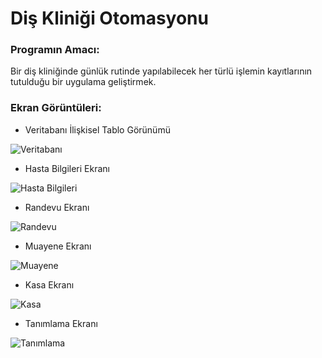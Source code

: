 # Diş Kliniği Otomasyonu
### Programın Amacı:
Bir diş kliniğinde günlük rutinde yapılabilecek her türlü işlemin kayıtlarının tutulduğu bir uygulama geliştirmek.

### Ekran Görüntüleri:

- Veritabanı İlişkisel Tablo Görünümü

![Veritabanı](https://i.imgur.com/57yRliZ.jpg)

- Hasta Bilgileri Ekranı

![Hasta Bilgileri](https://i.imgur.com/IW8tvwj.jpg)

- Randevu Ekranı

![Randevu](https://i.imgur.com/WVcK0Ei.jpg)

- Muayene Ekranı

![Muayene](https://i.imgur.com/bHKezMm.jpg)

- Kasa Ekranı

![Kasa](https://i.imgur.com/fmx9jav.jpg)

- Tanımlama Ekranı

![Tanımlama](https://i.imgur.com/Cq61uFk.png)
